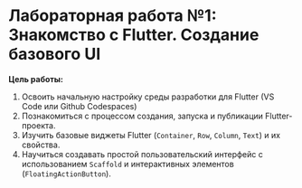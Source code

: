 # Лабораторная работа №1: Знакомство с Flutter. Создание базового UI

**Цель работы:**
1. Освоить начальную настройку среды разработки для Flutter (VS Code или Github Codespaces)
2. Познакомиться с процессом создания, запуска и публикации Flutter-проекта.
3. Изучить базовые виджеты Flutter (`Container`, `Row`, `Column`, `Text`) и их свойства.
4. Научиться создавать простой пользовательский интерфейс с использованием `Scaffold` и интерактивных элементов (`FloatingActionButton`).